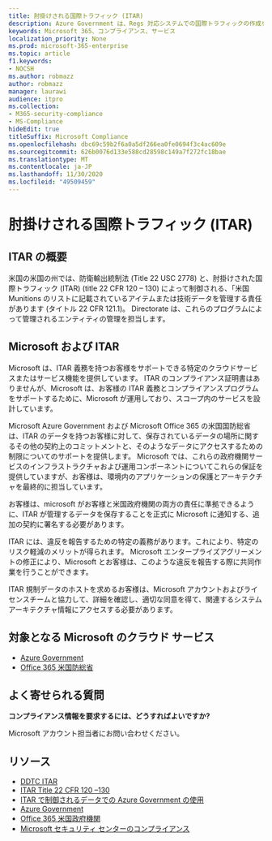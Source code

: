 ```yaml
---
title: 肘掛けされる国際トラフィック (ITAR)
description: Azure Government は、Regs 対応システムでの国際トラフィックの作成をお客様にサポートしています。
keywords: Microsoft 365、コンプライアンス、サービス
localization_priority: None
ms.prod: microsoft-365-enterprise
ms.topic: article
f1.keywords:
- NOCSH
ms.author: robmazz
author: robmazz
manager: laurawi
audience: itpro
ms.collection:
- M365-security-compliance
- MS-Compliance
hideEdit: true
titleSuffix: Microsoft Compliance
ms.openlocfilehash: dbc69c59b2f6a0a5df266ea0fe0694f3c4ac609e
ms.sourcegitcommit: 626b0076d133e588cd28598c149a7f272fc18bae
ms.translationtype: MT
ms.contentlocale: ja-JP
ms.lasthandoff: 11/30/2020
ms.locfileid: "49509459"
---
```

# <a name="international-traffic-in-arms-regulations-itar"></a>肘掛けされる国際トラフィック (ITAR)

## <a name="itar-overview"></a>ITAR の概要

米国の米国の州では、防衛輸出統制法 (Title 22 USC 2778) と、肘掛けされた国際トラフィック (ITAR) (title 22 CFR 120 – 130) によって制御される、「米国 Munitions のリストに記載されているアイテムまたは技術データを管理する責任があります (タイトル 22 CFR 121.1)。 Directorate は、これらのプログラムによって管理されるエンティティの管理を担当します。

## <a name="microsoft-and-itar"></a>Microsoft および ITAR

Microsoft は、ITAR 義務を持つお客様をサポートできる特定のクラウドサービスまたはサービス機能を提供しています。 ITAR のコンプライアンス証明書はありませんが、Microsoft は、お客様の ITAR 義務とコンプライアンスプログラムをサポートするために、Microsoft が運用しており、スコープ内のサービスを設計しています。  
  
Microsoft Azure Government および Microsoft Office 365 の米国国防総省は、ITAR のデータを持つお客様に対して、保存されているデータの場所に関するその他の契約上のコミットメントと、そのようなデータにアクセスするための制限についてのサポートを提供します。 Microsoft では、これらの政府機関サービスのインフラストラクチャおよび運用コンポーネントについてこれらの保証を提供していますが、お客様は、環境内のアプリケーションの保護とアーキテクチャを最終的に担当しています。  
  
お客様は、microsoft がお客様と米国政府機関の両方の責任に準拠できるように、ITAR が管理するデータを保存することを正式に Microsoft に通知する、追加の契約に署名する必要があります。  
  
ITAR には、違反を報告するための特定の義務があります。これにより、特定のリスク軽減のメリットが得られます。 Microsoft エンタープライズアグリーメントの修正により、Microsoft とお客様は、このような違反を報告する際に共同作業を行うことができます。  
  
ITAR 規制データのホストを求めるお客様は、Microsoft アカウントおよびライセンスチームと協力して、詳細を確認し、適切な同意を得て、関連するシステムアーキテクチャ情報にアクセスする必要があります。

## <a name="microsoft-in-scope-cloud-services"></a>対象となる Microsoft のクラウド サービス

- [Azure Government](https://aka.ms/AzureCompliance)
- [Office 365 米国防総省](https://go.microsoft.com/fwlink/p/?LinkID=2077751)

## <a name="frequently-asked-questions"></a>よく寄せられる質問

**コンプライアンス情報を要求するには、どうすればよいですか?**

Microsoft アカウント担当者にお問い合わせください。

## <a name="resources"></a>リソース

- [DDTC ITAR](https://www.pmddtc.state.gov/?id=ddtc_kb_article_page&sys_id=24d528fddbfc930044f9ff621f961987)
- [ITAR Title 22 CFR 120 –130](https://aka.ms/itar)
- [ITAR で制御されるデータでの Azure Government の使用](https://aka.ms/azure-itar-guide)
- [Azure Government](https://azure.microsoft.com/features/gov/)
- [Office 365 米国政府機関](https://products.office.com/government/office-365-web-services-for-government)
- [Microsoft セキュリティ センターのコンプライアンス](https://www.microsoft.com/trust-center/compliance/compliance-overview)
